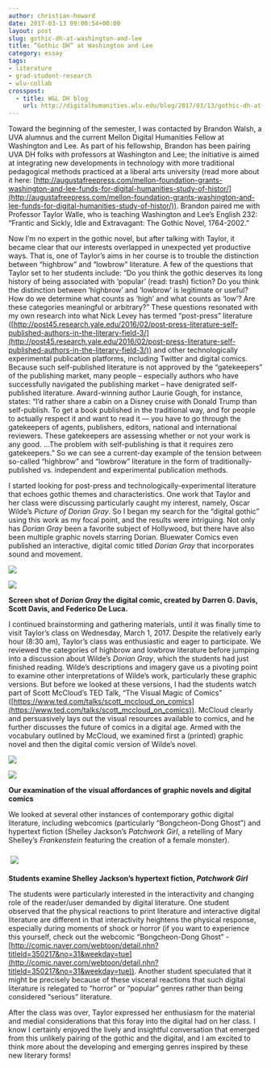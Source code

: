 ```yaml
---
author: christian-howard
date: 2017-03-13 09:00:54+00:00
layout: post
slug: gothic-dh-at-washington-and-lee
title: “Gothic DH” at Washington and Lee
category: essay
tags:
- literature
- grad-student-research
- wlu-collab
crosspost:
  - title: W&L DH blog
    url: http://digitalhumanities.wlu.edu/blog/2017/03/13/gothic-dh-at-washington-and-lee/
---
```


Toward the beginning of the semester, I was contacted by Brandon Walsh, a UVA alumnus and the current Mellon Digital Humanities Fellow at Washington and Lee. As part of his fellowship, Brandon has been pairing UVA DH folks with professors at Washington and Lee; the initiative is aimed at integrating new developments in technology with more traditional pedagogical methods practiced at a liberal arts university (read more about it here: [http://augustafreepress.com/mellon-foundation-grants-washington-and-lee-funds-for-digital-humanities-study-of-histor/](http://augustafreepress.com/mellon-foundation-grants-washington-and-lee-funds-for-digital-humanities-study-of-histor/)). Brandon paired me with Professor Taylor Walle, who is teaching Washington and Lee’s English 232: “Frantic and Sickly, Idle and Extravagant: The Gothic Novel, 1764-2002.”

Now I’m no expert in the gothic novel, but after talking with Taylor, it became clear that our interests overlapped in unexpected yet productive ways. That is, one of Taylor’s aims in her course is to trouble the distinction between “highbrow” and “lowbrow” literature. A few of the questions that Taylor set to her students include: “Do you think the gothic deserves its long history of being associated with ‘popular’ (read: trash) fiction? Do you think the distinction between ‘highbrow’ and ‘lowbrow’ is legitimate or useful? How do we determine what counts as ‘high’ and what counts as ‘low’? Are these categories meaningful or arbitrary?” These questions resonated with my own research into what Nick Levey has termed “post-press” literature ([http://post45.research.yale.edu/2016/02/post-press-literature-self-published-authors-in-the-literary-field-3/](http://post45.research.yale.edu/2016/02/post-press-literature-self-published-authors-in-the-literary-field-3/)) and other technologically experimental publication platforms, including Twitter and digital comics. Because such self-published literature is not approved by the “gatekeepers” of the publishing market, many people – especially authors who have successfully navigated the publishing market – have denigrated self-published literature. Award-winning author Laurie Gough, for instance, states: “I’d rather share a cabin on a Disney cruise with Donald Trump than self-publish. To get a book published in the traditional way, and for people to actually respect it and want to read it &mdash; you have to go through the gatekeepers of agents, publishers, editors, national and international reviewers. These gatekeepers are assessing whether or not your work is any good. …The problem with self-publishing is that it requires zero gatekeepers.” So we can see a current-day example of the tension between so-called “highbrow” and “lowbrow” literature in the form of traditionally-published vs. independent and experimental publication methods.

I started looking for post-press and technologically-experimental literature that echoes gothic themes and characteristics. One work that Taylor and her class were discussing particularly caught my interest, namely, Oscar Wilde’s _Picture of Dorian Gray_. So I began my search for the “digital gothic” using this work as my focal point, and the results were intriguing. Not only has _Dorian Gray_ been a favorite subject of Hollywood, but there have also been multiple graphic novels starring Dorian. Bluewater Comics even published an interactive, digital comic titled _Dorian Gray_ that incorporates sound and movement.

![](http://static.scholarslab.org/wp-content/uploads/2017/03/2017-02-18-17.17.59-300x169.png)

![](http://static.scholarslab.org/wp-content/uploads/2017/03/2017-03-07-16.01.38-300x169.png)

**Screen shot of _Dorian Gray_ the digital comic, created by Darren G. Davis, Scott Davis, and Federico De Luca.**

I continued brainstorming and gathering materials, until it was finally time to visit Taylor’s class on Wednesday, March 1, 2017. Despite the relatively early hour (8:30 am), Taylor’s class was enthusiastic and eager to participate. We reviewed the categories of highbrow and lowbrow literature before jumping into a discussion about Wilde’s _Dorian Gray_, which the students had just finished reading. Wilde’s descriptions and imagery gave us a pivoting point to examine other interpretations of Wilde’s work, particularly these graphic versions. But before we looked at these versions, I had the students watch part of Scott McCloud’s TED Talk, “The Visual Magic of Comics” ([https://www.ted.com/talks/scott_mccloud_on_comics](https://www.ted.com/talks/scott_mccloud_on_comics)). McCloud clearly and persuasively lays out the visual resources available to comics, and he further discusses the future of comics in a digital age. Armed with the vocabulary outlined by McCloud, we examined first a (printed) graphic novel and then the digital comic version of Wilde’s novel.

![](http://static.scholarslab.org/wp-content/uploads/2017/03/2017-03-01-08.54.43-300x169.jpg)

![](http://static.scholarslab.org/wp-content/uploads/2017/03/2017-03-01-08.56.09-300x169.jpg)

**Our examination of the visual affordances of graphic novels and digital comics**

We looked at several other instances of contemporary gothic digital literature, including webcomics (particularly “Bongcheon-Dong Ghost”) and hypertext fiction (Shelley Jackson’s _Patchwork Girl_, a retelling of Mary Shelley’s _Frankenstein_ featuring the creation of a female monster).


###  ![](http://static.scholarslab.org/wp-content/uploads/2017/03/2017-03-01-09.42.21-300x169.jpg)


**Students examine Shelley Jackson’s hypertext fiction, _Patchwork Girl_**

The students were particularly interested in the interactivity and changing role of the reader/user demanded by digital literature. One student observed that the physical reactions to print literature and interactive digital literature are different in that interactivity heightens the physical response, especially during moments of shock or horror (if you want to experience this yourself, check out the webcomic “Bongcheon-Dong Ghost” - [http://comic.naver.com/webtoon/detail.nhn?titleId=350217&no=31&weekday=tue](http://comic.naver.com/webtoon/detail.nhn?titleId=350217&no=31&weekday=tue)). Another student speculated that it might be precisely because of these visceral reactions that such digital literature is relegated to “horror” or “popular” genres rather than being considered “serious” literature.

After the class was over, Taylor expressed her enthusiasm for the material and medial considerations that this foray into the digital had on her class. I know I certainly enjoyed the lively and insightful conversation that emerged from this unlikely pairing of the gothic and the digital, and I am excited to think more about the developing and emerging genres inspired by these new literary forms!
